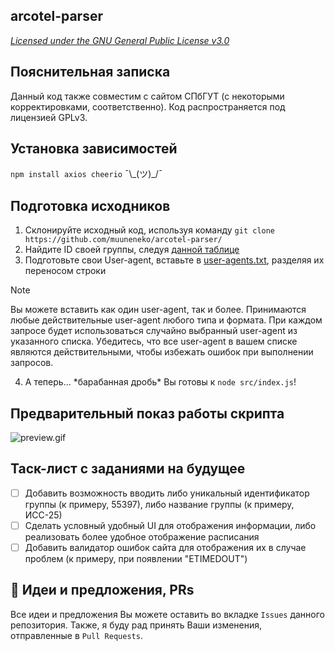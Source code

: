 ## arcotel-parser

*[Licensed under the GNU General Public License v3.0](https://github.com/muuneneko/arcotel-parser/blob/main/COPYING)*

## Пояснительная записка
Данный код также совместим с сайтом СПбГУТ (с некоторыми корректировками, соответственно). Код распространяется под лицензией GPLv3.

## Установка зависимостей
`npm install axios cheerio` ¯\\_(ツ)\_/¯

## Подготовка исходников
1. Склонируйте исходный код, используя команду `git clone https://github.com/muuneneko/arcotel-parser/`
2. Найдите ID своей группы, следуя [данной таблице](https://github.com/muuneneko/arcotel-parser/blob/main/docs/groups.md)
3. Подготовьте свои User-agent, вставьте в [user-agents.txt](https://github.com/muuneneko/arcotel-parser/blob/main/user-agents.txt), разделяя их переносом строки
> [!NOTE]
> Вы можете вставить как один user-agent, так и более. Принимаются любые действительные user-agent любого типа и формата.
> При каждом запросе будет использоваться случайно выбранный user-agent из указанного списка.
> Убедитесь, что все user-agent в вашем списке являются действительными, чтобы избежать ошибок при выполнении запросов.
4. А теперь... \*барабанная дробь\* Вы готовы к `node src/index.js`!

## Предварительный показ работы скрипта
![preview.gif](https://github.com/muuneneko/arcotel-parser/blob/main/preview.gif)

## Таск-лист с заданиями на будущее
- [ ] Добавить возможность вводить либо уникальный идентификатор группы (к примеру, 55397), либо название группы (к примеру, ИСС-25)
- [ ] Сделать условный удобный UI для отображения информации, либо реализовать более удобное отображение расписания
- [ ] Добавить валидатор ошибок сайта для отображения их в случае проблем (к примеру, при появлении "ETIMEDOUT")

## 🌟 Идеи и предложения, PRs
Все идеи и предложения Вы можете оставить во вкладке `Issues` данного репозитория. Также, я буду рад принять Ваши изменения, отправленные в `Pull Requests`.
